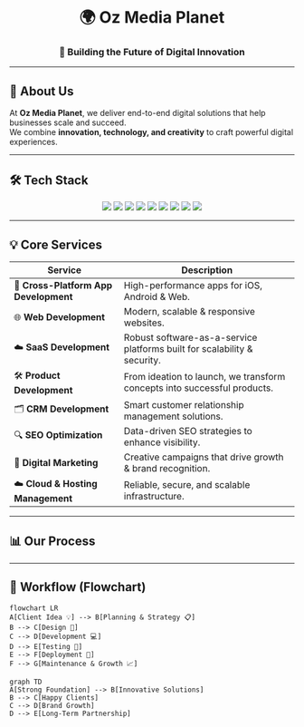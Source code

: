 <!-- Oz Media Planet Profile README -->

<h1 align="center">🌍 Oz Media Planet</h1>
<h3 align="center">🚀 Building the Future of Digital Innovation</h3>

---

## 📝 About Us  

At **Oz Media Planet**, we deliver end-to-end digital solutions that help businesses scale and succeed.  
We combine **innovation, technology, and creativity** to craft powerful digital experiences.

---

## 🛠️ Tech Stack  

<p align="center">
  <img src="https://img.shields.io/badge/React-20232A?style=for-the-badge&logo=react&logoColor=61DAFB" />
  <img src="https://img.shields.io/badge/React_Native-20232A?style=for-the-badge&logo=react&logoColor=61DAFB" />
  <img src="https://img.shields.io/badge/Node.js-43853D?style=for-the-badge&logo=node.js&logoColor=white" />
  <img src="https://img.shields.io/badge/Laravel-FF2D20?style=for-the-badge&logo=laravel&logoColor=white" />
  <img src="https://img.shields.io/badge/Django-092E20?style=for-the-badge&logo=django&logoColor=white" />
  <img src="https://img.shields.io/badge/Java-ED8B00?style=for-the-badge&logo=openjdk&logoColor=white" />
  <img src="https://img.shields.io/badge/Android-3DDC84?style=for-the-badge&logo=android&logoColor=white" />
  <img src="https://img.shields.io/badge/iOS-000000?style=for-the-badge&logo=apple&logoColor=white" />
  <img src="https://img.shields.io/badge/AWS-232F3E?style=for-the-badge&logo=amazon-aws&logoColor=white" />
</p>

---

## 💡 Core Services  

| Service | Description |
|---------|-------------|
| 📱 **Cross-Platform App Development** | High-performance apps for iOS, Android & Web. |
| 🌐 **Web Development** | Modern, scalable & responsive websites. |
| ☁️ **SaaS Development** | Robust software-as-a-service platforms built for scalability & security. |
| 🛠️ **Product Development** | From ideation to launch, we transform concepts into successful products. |
| 🗂️ **CRM Development** | Smart customer relationship management solutions. |
| 🔍 **SEO Optimization** | Data-driven SEO strategies to enhance visibility. |
| 📢 **Digital Marketing** | Creative campaigns that drive growth & brand recognition. |
| ☁️ **Cloud & Hosting Management** | Reliable, secure, and scalable infrastructure. |

---
## 📊 Our Process  

---

## 📝 Workflow (Flowchart)

```mermaid
flowchart LR
A[Client Idea 💡] --> B[Planning & Strategy 📋]
B --> C[Design 🎨]
C --> D[Development 💻]
D --> E[Testing 🧪]
E --> F[Deployment 🚀]
F --> G[Maintenance & Growth 📈]

graph TD
A[Strong Foundation] --> B[Innovative Solutions]
B --> C[Happy Clients]
C --> D[Brand Growth]
D --> E[Long-Term Partnership]

